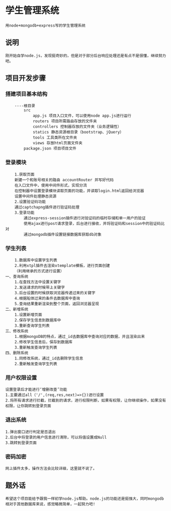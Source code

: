 # 学生管理系统
    用node+mongodb+express写的学生管理系统

## 说明
    刚开始自学node.js，发现挺奇妙的，但是对于部分后台响应处理还是有点不是很懂，继续努力吧。
    
## 项目开发步骤
    
### 搭建项目基本结构
        ----根目录
            src
                app.js 项目入口文件，可以使用node app.js进行运行
                routers 项目所需路由存放的文件夹
                controllers 控制器存放的文件夹（业务逻辑性）
                statics 静态资源根目录（bootstrap、jQuery）
                tools 工具类所在文件夹
                views 存放html页面文件夹
            package.json 项目项目文件
### 登录模块
        1.获取页面
        新建一个和账号相关的路由 accountRouter 并写好代码
        在入口文件中，使用中间件形式，实现分流
        在控制器中设置登录模块读取页面的功能，并读取login.html返回给浏览器
        设置中间件处理静态资源
        2.设置验证码功能
        通过captchapng插件进行验证码处理
        3.登录功能
            通过express-session插件进行对验证码的临时存储和单一用户的验证
            使用ajax进行post请求登录，后台进行接收，并将验证码和session中的验证码比对
            通过mongodb插件设置链接数据库获取db对象
### 学生列表
        1.数据库中设置学生列表
        2.利用xtpl插件去渲染xtemplate模板，进行页面创建
        （利用继承的方式进行设置）
    一、查询系统
        1.在查找方法中设置关键字
        2.发送请求的时候带上关键字
        3.后台设置的时候获取浏览器传递过来的关键字
        4.根据船体过来的条件去数据库中查询
        5.查询结果重新渲染到整个页面，返回浏览器呈现
    二、新增系统
        1.设置新增页面
        2.保存学生信息到数据库中
        3.重新查询学生列表
    三、修改系统
        1.根据mongoDB的特点，通过_id去数据库中查询对应的数据，并且渲染出来
        2.修改学生信息后，保存到数据库
        3.重新触发查询学生列表
    四、删除系统
        1.同修改系统，通过_id去删除学生信息
        2.重新触发查询学生列表
### 用户权限设置
    设置登录后才能进行‘增删改查’功能
    1.主要通过all（'/',(req,res,next)=>{})进行设置
    2.将所有请求进行拦截，拦截到的请求，进行权限判断，如果有权限，让你继续操作，如果没有权限，让你跳转到登录页面
### 退出系统
    1.弹出窗口进行判定是否退出
    2.后台中将登录的用户信息进行清除，可以将值设置成Null
    3.跳转到登录页面
### 密码加密
    网上插件太多，操作方法会比较详细，这里就不说了。

## 题外话
    希望这个项目能给予跟我一样初学node.js帮助。node.js的功能还是挺强大，同时mongodb相对于其他数据库来说，感觉略微简单，一起努力吧!
